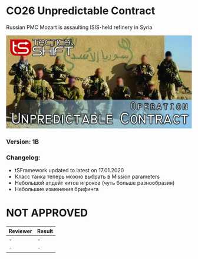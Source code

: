# CO26 Unpredictable Contract
Russian PMC Mozart is assaulting ISIS-held refinery in Syria

<img src='https://raw.githubusercontent.com/rempopo/CO26_Unpredictable_Contract.DYA/master/overview.jpg' />

### Version: 1B

### Changelog: 
- tSFramework updated to latest on 17.01.2020 
- Класс танка теперь можно выбрать в Mission parameters
- Небольшой апдейт китов игроков (чуть больше разнообразия)
- Небольшие изменения брифинга

# NOT APPROVED
| Reviewer | Result |
| ------------ | ------------- |
| - | - |
| - | - |
